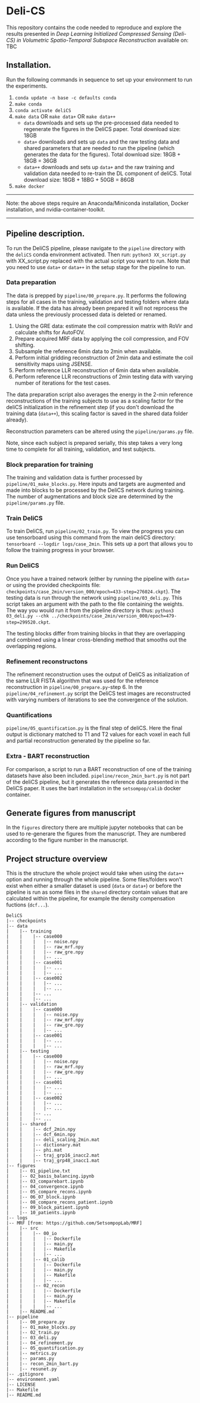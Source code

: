 # Deli-CS
This repository contains the code needed to reproduce and explore the results presented in <i>Deep Learning Initialized Compressed Sensing (Deli-CS) in Volumetric Spatio-Temporal Subspace Reconstruction</i> available on: TBC


## Installation.

Run the following commands in sequence to set up your environment to run the experiments. 

1. `conda update -n base -c defaults conda`
2. `make conda`
3. `conda activate deliCS`
4. `make data` OR `make data+` OR `make data++`
    - `data` downloads and sets up the pre-processed data needed to regenerate the figures in the DeliCS paper. Total download size: 18GB
    - `data+` downloads  and sets up `data` and the raw testing data and shared parameters that are needed to run the pipeline (which generates the data for the figures). Total download size: 18GB + 18GB = 36GB
    - `data++` downloads and sets up `data+` and the raw training and validation data needed to re-train the DL component of deliCS. Total download size: 18GB + 18BG + 50GB = 86GB
5. `make docker`

_________________________

Note: the above steps require an Anaconda/Miniconda installation, Docker installation, and nvidia-container-toolkit. 
_________________________

## Pipeline description.
To run the DeliCS pipeline, please navigate to the `pipeline` directory with the `deliCS` conda environment activated. Then run: `python3 XX_script.py` with XX_script.py replaced with the actual script you want to run. Note that you need to use `data+` or `data++` in the setup stage for the pipeline to run.

### Data preparation
The data is prepped by ``pipeline/00_prepare.py``. It performs the following steps for all cases in the training, validation and testing
folders where data is available. If the data has already been prepared it will not reprocess the data unless the previously processed data is deleted or renamed. 

1. Using the GRE data: estimate the coil compression matrix with RoVir and calculate shifts for AutoFOV.
2. Prepare acquired MRF data by applying the coil compression, and FOV shifting.
3. Subsample the reference 6min data to 2min when available.
4. Perform initial gridding reconstruction of 2min data and estimate the coil sensitivity maps using JSENSE.
5. Perform reference LLR reconstruction of 6min data when available.
6. Perform reference LLR reconstructions of 2min testing data with varying number of iterations for the test cases.

The data preparation script also averages the energy in the 2-min reference reconstructions of the training subjects to use as a scaling factor for the deliCS initialization in the refinement step (if you don't download the training data (`data++`), this scaling factor is saved in the shared data folder already).

Reconstruction parameters can be altered using the `pipeline/params.py` file.

Note, since each subject is prepared serially, this step takes a very long time to complete for all training, validation, and test subjects. 

### Block preparation for training
The training and validation data is further processed by ``pipeline/01_make_blocks.py``. Here inputs and targets are augmented and made into blocks to be processed by the DeliCS network during training. The number of augmentations and block size are determined by the `pipeline/params.py` file.

### Train DeliCS
To train DeliCS, run ``pipeline/02_train.py``. To view the progress you can use tensorboard using this command from the main deliCS directory: `tensorboard --logdir logs/case_2min`. This sets up a port that allows you to follow the training progress in your browser.

### Run DeliCS
Once you have a trained network (either by running the pipeline with `data+` or using the provided checkpoints file: `checkpoints/case_2min/version_000/epoch=433-step=276024.ckpt`). The testing data is run through the network using `pipeline/03_deli.py`. This script takes an argument with the path to the file containing the weights. The way you would run it from the pipeline directory is thus: `python3 03_deli.py --chk ../checkpoints/case_2min/version_000/epoch=479-step=299520.ckpt`.

The testing blocks differ from training blocks in that they are overlapping and combined using a linear cross-blending method that smooths out the overlapping regions.

### Refinement reconstructons
The refinement reconstruction uses the output of DeliCS as initialization of the same LLR FISTA algorithm that was used for the reference reconstruction in `pipeline/00_prepare.py`-step 6. In the `pipeline/04_refinement.py` script the DeliCS test images are reconstructed with varying numbers of iterations to see the convergence of the solution.

### Quantifications
`pipeline/05_quantification.py` is the final step of deliCS. Here the final output is dictionary matched to T1 and T2 values for each voxel in each full and partial reconstruction generated by the pipeline so far.

### Extra - BART reconstruction
For comparison, a script to run a BART reconstruction of one of the training datasets have also been included. `pipeline/recon_2min_bart.py` is not part of the deliCS pipeline, but it generates the reference data presented in the DeliCS paper. It uses the bart installation in the `setsompop/calib` docker container.

## Generate figures from manuscript
In the `figures` directory there are multiple jupyter notebooks that can be used to re-generare the figures from the manuscript. They are numbered according to the figure number in the manuscript.

## Project structure overview
This is the structure the whole project would take when using the `data++` option and running through the whole pipeline. Some files/folders won't exist when either a smaller dataset is used (`data` or `data+`) or before the pipeline is run as some files in the `shared` directory contain values that are calculated within the pipeline, for example the density compensation fuctions (`dcf...`).

```
DeliCS
|-- checkpoints
|-- data
|    |-- training
|    |    |-- case000
|    |    |   |-- noise.npy
|    |    |   |-- raw_mrf.npy
|    |    |   |-- raw_gre.npy
|    |    |   |-- ...
|    |    |-- case001
|    |    |   |-- ...
|    |    |   |-- ...
|    |    |-- case002
|    |    |   |-- ...
|    |    |   |-- ...
|    |    |-- ...
|    |    |-- ...
|    |-- validation
|    |    |-- case000
|    |    |   |-- noise.npy
|    |    |   |-- raw_mrf.npy
|    |    |   |-- raw_gre.npy
|    |    |   |-- ...
|    |    |-- case001
|    |    |   |-- ...
|    |    |   |-- ...
|    |-- testing
|    |    |-- case000
|    |    |   |-- noise.npy
|    |    |   |-- raw_mrf.npy
|    |    |   |-- raw_gre.npy
|    |    |   |-- ...
|    |    |-- case001
|    |    |   |-- ...
|    |    |   |-- ...
|    |    |-- case002
|    |    |   |-- ...
|    |    |   |-- ...
|    |    |-- ...
|    |    |-- ...
|    |-- shared
|    |    |-- dcf_2min.npy
|    |    |-- dcf_6min.npy
|    |    |-- deli_scaling_2min.mat
|    |    |-- dictionary.mat
|    |    |-- phi.mat
|    |    |-- traj_grp16_inacc2.mat
|    |    |-- traj_grp48_inacc1.mat
|-- figures
|    |-- 01_pipeline.txt
|    |-- 02_basis_balancing.ipynb
|    |-- 03_comparebart.ipynb
|    |-- 04_convergence.ipynb
|    |-- 05_compare_recons.ipynb
|    |-- 06_07_block.ipynb
|    |-- 08_compare_recons_patient.ipynb
|    |-- 09_block_patient.ipynb
|    |-- 10_patients.ipynb
|-- logs
|-- MRF [from: https://github.com/SetsompopLab/MRF]
|    |-- src
|    |    |-- 00_io
|    |    |   |-- Dockerfile
|    |    |   |-- main.py
|    |    |   |-- Makefile
|    |    |   |-- ...
|    |    |-- 01_calib
|    |    |   |-- Dockerfile
|    |    |   |-- main.py
|    |    |   |-- Makefile
|    |    |   |-- ...
|    |    |-- 02_recon
|    |    |   |-- Dockerfile
|    |    |   |-- main.py
|    |    |   |-- Makefile
|    |    |   |-- ...
|    |-- README.md
|-- pipeline
|    |-- 00_prepare.py
|    |-- 01_make_blocks.py
|    |-- 02_train.py
|    |-- 03_deli.py
|    |-- 04_refinement.py
|    |-- 05_quantification.py
|    |-- metrics.py
|    |-- params.py
|    |-- recon_2min_bart.py
|    |-- resunet.py
|-- .gitignore
|-- environment.yaml
|-- LICENSE
|-- Makefile
|-- README.md
```